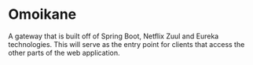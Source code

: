 # Omoikane
A gateway that is built off of Spring Boot, Netflix Zuul and Eureka technologies.
This will serve as the entry point for clients that access the other parts of the
web application.
